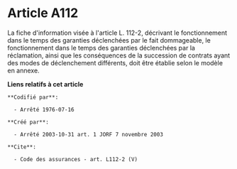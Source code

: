# Article A112

La fiche d'information visée à l'article L. 112-2, décrivant le fonctionnement dans le temps des garanties déclenchées par le
fait dommageable, le fonctionnement dans le temps des garanties déclenchées par la réclamation, ainsi que les conséquences de
la succession de contrats ayant des modes de déclenchement différents, doit être établie selon le modèle en annexe.

**Liens relatifs à cet article**

	**Codifié par**:

	  - Arrêté 1976-07-16

	**Créé par**:

	  - Arrêté 2003-10-31 art. 1 JORF 7 novembre 2003

	**Cite**:

	  - Code des assurances - art. L112-2 (V)
